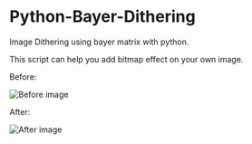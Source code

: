 # Python-Bayer-Dithering
Image Dithering using bayer matrix with python.

This script can help you add bitmap effect on your own image.

Before:

![Before image](https://github.com/JingShing/Python-Bayer-Dithering/blob/main/sample/0.png)

After:

![After image](https://github.com/JingShing/Python-Bayer-Dithering/blob/main/sample/0_dithred.png)
